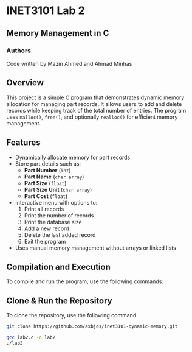 # INET3101 Lab 2  
## Memory Management in C  

### Authors  
Code written by Mazin Ahmed and Ahmad Minhas  

## Overview  
This project is a simple C program that demonstrates dynamic memory allocation for managing part records. It allows users to add and delete records while keeping track of the total number of entries. The program uses `malloc()`, `free()`, and optionally `realloc()` for efficient memory management.  

## Features  
- Dynamically allocate memory for part records  
- Store part details such as:  
  - **Part Number** (`int`)  
  - **Part Name** (`char array`)  
  - **Part Size** (`float`)  
  - **Part Size Unit** (`char array`)  
  - **Part Cost** (`float`)  
- Interactive menu with options to:  
  1. Print all records  
  2. Print the number of records  
  3. Print the database size  
  4. Add a new record  
  5. Delete the last added record  
  6. Exit the program  
- Uses manual memory management without arrays or linked lists  

## Compilation and Execution  
To compile and run the program, use the following commands:  

## Clone & Run the Repository  
To clone the repository, use the following command:  

```sh
git clone https://github.com/axbjos/inet3101-dynamic-memory.git

gcc lab2.c -o lab2
./lab2
